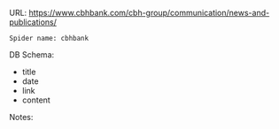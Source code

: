 URL: https://www.cbhbank.com/cbh-group/communication/news-and-publications/

    Spider name: cbhbank

DB Schema:
- title
- date
- link
- content

Notes:
